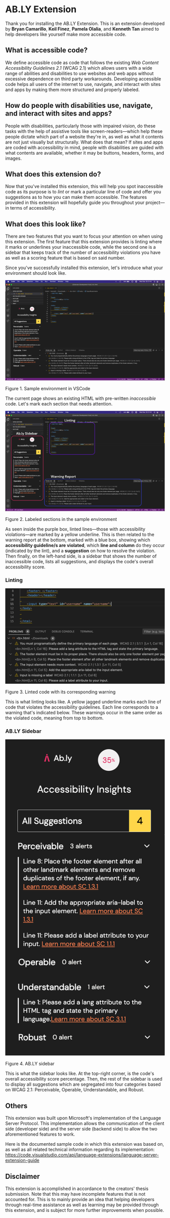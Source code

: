 # AB.LY Extension

Thank you for installing the AB.LY Extension.
This is an extension developed by **Bryan Camarillo**, **Keil Finez**, **Pamela Olalia**, and **Kenneth Tan** aimed to help developers like yourself make more accessible code.

## What is accessible code?

We define accessible code as code that follows the existing _Web Content Accessibility Guidelines 2.1_ (WCAG 2.1) which allows users with a wide range of abilities and disabilities to use websites and web apps without excessive dependence on third party workarounds. Developing accessible code helps all users of the internet to use, navigate, and interact with sites and apps by making them more structured and properly labeled.

## How do people with disabilities use, navigate, and interact with sites and apps?

People with disabilities, particularly those with impaired vision, do these tasks with the help of assistive tools like screen-readers—which help these people dictate which part of a website they're in, as well as what it contents are not just visually but structurally. What does that mean? If sites and apps are coded with accessibility in mind, people with disabilities are guided with what contents are available, whether it may be buttons, headers, forms, and images.

## What does this extension do?

Now that you've installed this extension, this will help you spot inaccessible code as its purpose is to _lint_ or mark a particular line of code and offer you suggestions as to how you can make them accessible. The features provided in this extension will hopefully guide you throughout your project—in terms of accessibility.

## What does this look like?

There are two features that you want to focus your attention on when using this extension. The first feature that this extension provides is linting where it marks or underlines your inaccessible code, while the second one is a sidebar that keeps track of the number of accessibility violations you have as well as a scoring feature that is based on said number.

Since you've successfully installed this extension, let's introduce what your environment should look like.

!["sample environment in vscode"](images/ably01.png)

Figure 1. Sample environment in VSCode

The current page shows an existing HTML with pre-written _inaccessible_ code. Let's mark each section that needs attention.

!["labeled sections in the sample environment"](images/ably02.png)

Figure 2. Labeled sections in the sample environment

As seen inside the purple box, linted lines—those with accessibility violations—are marked by a yellow underline. This is then related to the warning report at the bottom, marked with a blue box, showing which **accessibility guideline/s are violated**, which **line and column** do they occur (indicated by the lint), and a **suggestion** on how to resolve the violation. Then finally, on the left-hand side, is a sidebar that shows the number of inaccessible code, lists all suggestions, and displays the code's overall accessibility score.

### Linting

!["lint example and its corresponding warning"](images/ably03.png)

Figure 3. Linted code with its corresponding warning

This is what linting looks like. A yellow jagged underline marks each line of code that violates the accessibility guidelines. Each line corresponds to a warning that's indicated below. These warnings occur in the same order as the violated code, meaning from top to bottom.

### AB.LY Sidebar

!["ab.ly sidebar contents"](images/ably04.png)

Figure 4. AB.LY sidebar

This is what the sidebar looks like. At the top-right corner, is the code's overall accessibility score percentage. Then, the rest of the sidebar is used to display all suggestions which are segregated into four categories based on WCAG 2.1: Perceivable, Operable, Understandable, and Robust.

## Others

This extension was built upon Microsoft's implementation of the Language Server Protocol. This implementation allows the communication of the client side (developer side) and the server side (backend side) to allow the two aforementioned features to work.

Here is the documented sample code in which this extension was based on, as well as all related technical information regarding its implementation: https://code.visualstudio.com/api/language-extensions/language-server-extension-guide

## Disclaimer

This extension is accomplished in accordance to the creators' thesis submission. Note that this may have incomplete features that is not accounted for. This is to mainly provide an idea that helping developers through real-time assistance as well as learning may be provided through this extension, and is subject for more further improvements when possible.
